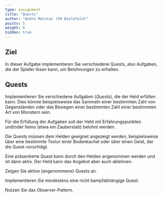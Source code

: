 ```yaml
---
type: assignment
title: "Quests"
author: "André Matutat (FH Bielefeld)"
points: 5
weight: 8
hidden: true
---
```


## Ziel

In dieser Aufgabe implementieren Sie verschiedene Quests, also Aufgaben, die der Spieler lösen kann, um Belohnungen zu erhalten.


## Quests

Implementieren Sie verschiedene Aufgaben (*Quests*), die der Held erfüllen kann. Dies könnte beispielsweise das Sammeln einer bestimmten Zahl von Gegenständen oder das Besiegen einer bestimmten Zahl einer bestimmten Art von Monstern sein.

Für die Erfüllung der Aufgaben soll der Held mit Erfahrungspunkten und/oder Items (etwa ein Zauberstab) belohnt werden.

Die Quests müssen dem Helden geeignet angezeigt werden, beispielsweise über eine bestimmte Textur einer Bodenkachel oder über einen Geist, der die Quest vorschlägt.

Eine präsentierte Quest kann durch den Helden angenommen werden und ist dann aktiv. Der Held kann das Angebot aber auch ablehnen.

Zeigen Sie aktive (angenommene) Quests an.

Implementieren Sie mindestens eine nicht kampfabhängige Quest.

Nutzen Sie das Observer-Pattern.
